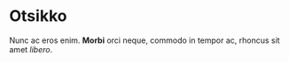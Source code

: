 # Otsikko

Nunc ac eros enim. **Morbi** orci neque, commodo in tempor ac, rhoncus sit amet *libero*.